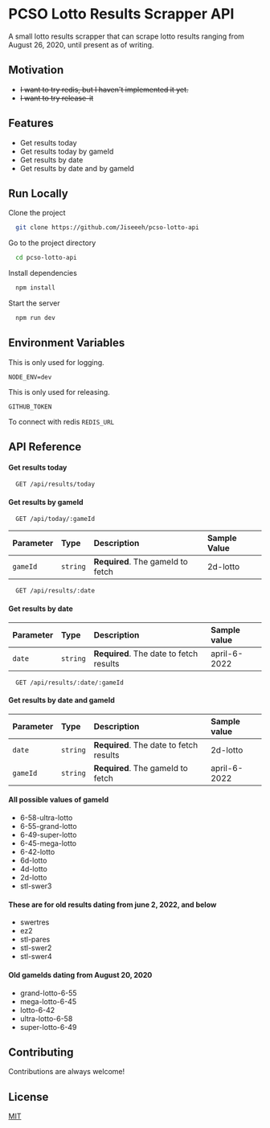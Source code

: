 # PCSO Lotto Results Scrapper API

A small lotto results scrapper that can scrape lotto results ranging from August 26, 2020, until present as of writing.

## Motivation

- ~~I want to try redis, but I haven't implemented it yet.~~
- ~~I want to try release-it~~

## Features

- Get results today
- Get results today by gameId
- Get results by date
- Get results by date and by gameId

## Run Locally

Clone the project

```bash
  git clone https://github.com/Jiseeeh/pcso-lotto-api
```

Go to the project directory

```bash
  cd pcso-lotto-api
```

Install dependencies

```bash
  npm install
```

Start the server

```bash
  npm run dev
```

## Environment Variables

This is only used for logging.

`NODE_ENV=dev`

This is only used for releasing.

`GITHUB_TOKEN`

To connect with redis
`REDIS_URL`

## API Reference

#### Get results today

```http
  GET /api/results/today
```

#### Get results by gameId

```http
  GET /api/today/:gameId
```

| Parameter | Type     | Description                       | Sample Value |
|:----------|:---------|:----------------------------------|:-------------|
| `gameId`  | `string` | **Required**. The gameId to fetch | 2d-lotto     |

```http
  GET /api/results/:date
```

#### Get results by date

| Parameter | Type     | Description                             | Sample value |
|:----------|:---------|:----------------------------------------|:-------------|
| `date`    | `string` | **Required**. The date to fetch results | april-6-2022 |

```http
  GET /api/results/:date/:gameId
```

#### Get results by date and gameId

| Parameter | Type     | Description                             | Sample value |
|:----------|:---------|:----------------------------------------|:-------------|
| `date`    | `string` | **Required**. The date to fetch results | 2d-lotto     |
| `gameId`  | `string` | **Required**. The gameId to fetch       | april-6-2022 |

#### All possible values of gameId

- 6-58-ultra-lotto
- 6-55-grand-lotto
- 6-49-super-lotto
- 6-45-mega-lotto
- 6-42-lotto
- 6d-lotto
- 4d-lotto
- 2d-lotto
- stl-swer3

#### These are for old results dating from june 2, 2022, and below

- swertres
- ez2
- stl-pares
- stl-swer2
- stl-swer4

#### Old gameIds dating from August 20, 2020

- grand-lotto-6-55
- mega-lotto-6-45
- lotto-6-42
- ultra-lotto-6-58
- super-lotto-6-49

## Contributing

Contributions are always welcome!

## License

[MIT](https://choosealicense.com/licenses/mit/)

